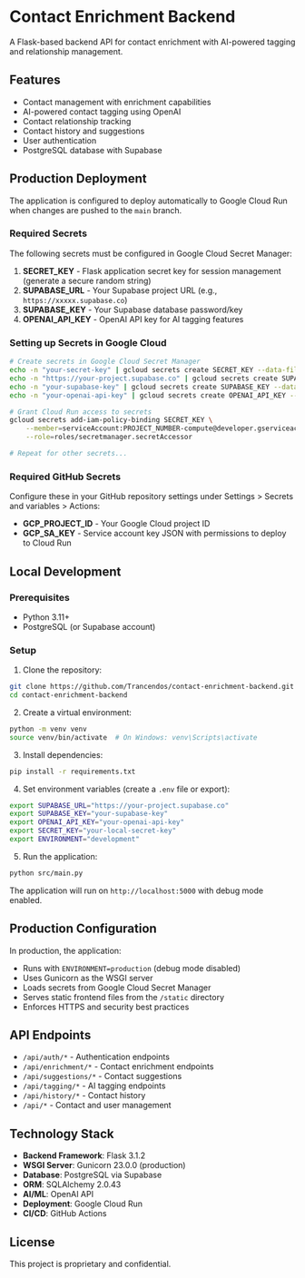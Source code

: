 # Contact Enrichment Backend

A Flask-based backend API for contact enrichment with AI-powered tagging and relationship management.

## Features

- Contact management with enrichment capabilities
- AI-powered contact tagging using OpenAI
- Contact relationship tracking
- Contact history and suggestions
- User authentication
- PostgreSQL database with Supabase

## Production Deployment

The application is configured to deploy automatically to Google Cloud Run when changes are pushed to the `main` branch.

### Required Secrets

The following secrets must be configured in Google Cloud Secret Manager:

1. **SECRET_KEY** - Flask application secret key for session management (generate a secure random string)
2. **SUPABASE_URL** - Your Supabase project URL (e.g., `https://xxxxx.supabase.co`)
3. **SUPABASE_KEY** - Your Supabase database password/key
4. **OPENAI_API_KEY** - OpenAI API key for AI tagging features

### Setting up Secrets in Google Cloud

```bash
# Create secrets in Google Cloud Secret Manager
echo -n "your-secret-key" | gcloud secrets create SECRET_KEY --data-file=-
echo -n "https://your-project.supabase.co" | gcloud secrets create SUPABASE_URL --data-file=-
echo -n "your-supabase-key" | gcloud secrets create SUPABASE_KEY --data-file=-
echo -n "your-openai-api-key" | gcloud secrets create OPENAI_API_KEY --data-file=-

# Grant Cloud Run access to secrets
gcloud secrets add-iam-policy-binding SECRET_KEY \
    --member=serviceAccount:PROJECT_NUMBER-compute@developer.gserviceaccount.com \
    --role=roles/secretmanager.secretAccessor

# Repeat for other secrets...
```

### Required GitHub Secrets

Configure these in your GitHub repository settings under Settings > Secrets and variables > Actions:

- **GCP_PROJECT_ID** - Your Google Cloud project ID
- **GCP_SA_KEY** - Service account key JSON with permissions to deploy to Cloud Run

## Local Development

### Prerequisites

- Python 3.11+
- PostgreSQL (or Supabase account)

### Setup

1. Clone the repository:
```bash
git clone https://github.com/Trancendos/contact-enrichment-backend.git
cd contact-enrichment-backend
```

2. Create a virtual environment:
```bash
python -m venv venv
source venv/bin/activate  # On Windows: venv\Scripts\activate
```

3. Install dependencies:
```bash
pip install -r requirements.txt
```

4. Set environment variables (create a `.env` file or export):
```bash
export SUPABASE_URL="https://your-project.supabase.co"
export SUPABASE_KEY="your-supabase-key"
export OPENAI_API_KEY="your-openai-api-key"
export SECRET_KEY="your-local-secret-key"
export ENVIRONMENT="development"
```

5. Run the application:
```bash
python src/main.py
```

The application will run on `http://localhost:5000` with debug mode enabled.

## Production Configuration

In production, the application:
- Runs with `ENVIRONMENT=production` (debug mode disabled)
- Uses Gunicorn as the WSGI server
- Loads secrets from Google Cloud Secret Manager
- Serves static frontend files from the `/static` directory
- Enforces HTTPS and security best practices

## API Endpoints

- `/api/auth/*` - Authentication endpoints
- `/api/enrichment/*` - Contact enrichment endpoints
- `/api/suggestions/*` - Contact suggestions
- `/api/tagging/*` - AI tagging endpoints
- `/api/history/*` - Contact history
- `/api/*` - Contact and user management

## Technology Stack

- **Backend Framework**: Flask 3.1.2
- **WSGI Server**: Gunicorn 23.0.0 (production)
- **Database**: PostgreSQL via Supabase
- **ORM**: SQLAlchemy 2.0.43
- **AI/ML**: OpenAI API
- **Deployment**: Google Cloud Run
- **CI/CD**: GitHub Actions

## License

This project is proprietary and confidential. 

